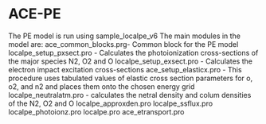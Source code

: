 # ACE-PE
The PE model is run using sample_localpe_v6
The main modules in the model are:
ace_common_blocks.prg- Common block for the PE model
localpe_setup_pxsect.pro - Calculates the photoionization cross-sections of the major species N2, O2 and O
localpe_setup_exsect.pro - Calculates the electron impact excitation cross-sections 
ace_setup_elasticx.pro - This procedure uses tabulated values of elastic cross section parameters for o, o2, and n2 and places them onto the chosen energy grid
localpe_neutralatm.pro - calculates the netral density and colum densities of the N2, O2 and O
localpe_approxden.pro
localpe_ssflux.pro
localpe_photoionz.pro
localpe.pro
ace_etransport.pro

